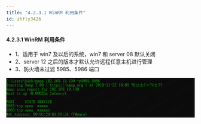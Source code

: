 ```yaml
---
title: "4.2.3.1 WinRM 利用条件"
id: zhfly3426
---
```


#### 4.2.3.1 WinRM 利用条件

*   1、适用于 win7 及以后的系统，win7 和 server 08 默认关闭
*   2、server 12 之后的版本才默认允许远程任意主机进行管理
*   3、防火墙未过滤 5985、5986 端口

![image](../img/880de5a984d768bfe0249174861b7148.png)